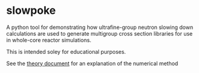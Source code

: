 # slowpoke
A python tool for demonstrating how ultrafine-group neutron slowing down calculations are used to generate multigroup cross section libraries 
for use in whole-core reactor simulations.

This is intended soley for educational purposes.

See the [theory document](/th/numerical-slowing-down.pdf) for an explanation of the numerical method
